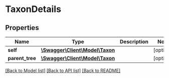 # TaxonDetails

## Properties
Name | Type | Description | Notes
------------ | ------------- | ------------- | -------------
**self** | [**\Swagger\Client\Model\Taxon**](Taxon.md) |  | [optional] 
**parent_tree** | [**\Swagger\Client\Model\Taxon**](Taxon.md) |  | [optional] 

[[Back to Model list]](../README.md#documentation-for-models) [[Back to API list]](../README.md#documentation-for-api-endpoints) [[Back to README]](../README.md)


